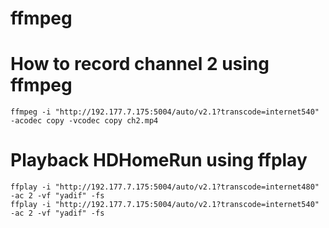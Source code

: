# ffmpeg


# How to record channel 2 using ffmpeg
```
ffmpeg -i "http://192.177.7.175:5004/auto/v2.1?transcode=internet540" -acodec copy -vcodec copy ch2.mp4
```

# Playback HDHomeRun using ffplay

```
ffplay -i "http://192.177.7.175:5004/auto/v2.1?transcode=internet480"  -ac 2 -vf "yadif" -fs
ffplay -i "http://192.177.7.175:5004/auto/v2.1?transcode=internet540"  -ac 2 -vf "yadif" -fs
```
